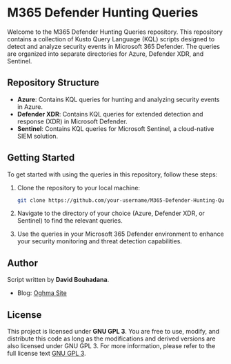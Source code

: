 # M365 Defender Hunting Queries

Welcome to the M365 Defender Hunting Queries repository. This repository contains a collection of Kusto Query Language (KQL) scripts designed to detect and analyze security events in Microsoft 365 Defender. The queries are organized into separate directories for Azure, Defender XDR, and Sentinel.

## Repository Structure

- **Azure**: Contains KQL queries for hunting and analyzing security events in Azure.
- **Defender XDR**: Contains KQL queries for extended detection and response (XDR) in Microsoft Defender.
- **Sentinel**: Contains KQL queries for Microsoft Sentinel, a cloud-native SIEM solution.

## Getting Started

To get started with using the queries in this repository, follow these steps:

1. Clone the repository to your local machine:
   ```bash
   git clone https://github.com/your-username/M365-Defender-Hunting-Queries.git

2. Navigate to the directory of your choice (Azure, Defender XDR, or Sentinel) to find the relevant queries.

3. Use the queries in your Microsoft 365 Defender environment to enhance your security monitoring and threat detection capabilities.

## Author

Script written by **David Bouhadana**.

- Blog: [Oghma Site](https://oghmasite.wordpress.com/)

## License

This project is licensed under **GNU GPL 3**. You are free to use, modify, and distribute this code as long as the modifications and derived versions are also licensed under GNU GPL 3. For more information, please refer to the full license text [GNU GPL 3](https://www.gnu.org/licenses/gpl-3.0.html).
